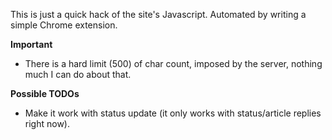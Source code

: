 This is just a quick hack of the site's Javascript.
Automated by writing a simple Chrome extension.

**Important**

* There is a hard limit (500) of char count, imposed by the server,
nothing much I can do about that. 

**Possible TODOs**

* Make it work with status update (it only works with status/article replies
right now).

